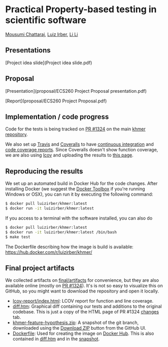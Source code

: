 # Practical Property-based testing in scientific software

[Mousumi Chattaraj](https://github.com/Sumi999), [Luiz Irber](https://github.com/luizirber), [Li Li](https://github.com/lili0824)

## Presentations

[Project idea slide](Project idea slide.pdf)

## Proposal

[Presentation](proposal/ECS260 Project Proposal presentation.pdf)

[Report](proposal/ECS260 Project Proposal.pdf)

## Implementation / code progress

Code for the tests is being tracked on [PR #1324][1] on the main [khmer repository][2].

We also set up [Travis][3] and [Coveralls][4] to have [continuous integration][5] and [code coverage reports][6].
Since Coveralls doesn't show function coverage,
we are also using [lcov][8] and uploading the results to [this page][9].

## Reproducing the results

We set up an automated build in Docker Hub for the code changes.
After installing Docker (we suggest the [Docker Toolbox][7] if you're running Windows or OSX),
you can run it by executing the following command:

``` bash
$ docker pull luizirber/khmer:latest
$ docker run -it luizirber/khmer:latest
```

If you access to a terminal with the software installed,
you can also do

``` bash
$ docker pull luizirber/khmer:latest
$ docker run -it luizirber/khmer:latest /bin/bash
$ make test
```

The Dockerfile describing how the image is build is available:
https://hub.docker.com/r/luizirber/khmer/

## Final project artifacts

We collected artifacts on [final/artifacts](final/artifacts) for convenience,
but they are also available online (mostly on [PR #1324][1]).
It's is not so easy to visualize this on GitHub,
so you might want to download the repository and open it locally.

- [lcov-report/index.html][11]: LCOV report for function and line coverage.
- [diff.htm][12]: Graphical diff containing our tests and additions to the original codebase.
  This is just a copy of the HTML page of PR #1324 [changes][13] tab.
- [khmer-feature-hypothesis.zip][15]: A snapshot of the git branch,
  downloaded using the [Download ZIP][14] button from the GitHub UI.
- [Dockerfile][16]: Used for creating the image on [Docker Hub][10].
  This is also contained in [diff.htm][12] and in the [snapshot][15].

[1]: https://github.com/dib-lab/khmer/pull/1324
[2]: https://github.com/dib-lab/khmer/
[3]: https://travis-ci.org/
[4]: https://coveralls.io/
[5]: https://travis-ci.org/luizirber/khmer
[6]: https://coveralls.io/github/luizirber/khmer?branch=feature%2Fhypothesis
[7]: https://www.docker.com/docker-toolbox
[8]: https://github.com/linux-test-project/lcov
[9]: http://athyra.oxli.org/~luizirber/ecs260
[10]: https://hub.docker.com/r/luizirber/khmer/
[11]: final/artifacts/lcov-report/index.html
[12]: final/artifacts/diff.htm
[13]: https://github.com/dib-lab/khmer/pull/1324/files
[14]: https://github.com/luizirber/khmer/archive/feature/hypothesis.zip
[15]: final/artifacts/khmer-feature-hypothesis.zip
[16]: final/artifacts/Dockerfile

